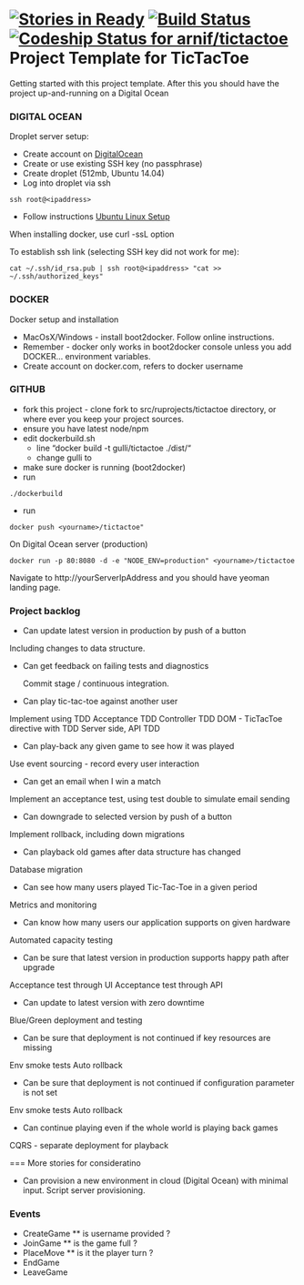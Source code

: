 [![Stories in Ready](https://badge.waffle.io/arnif/tictactoe.png?label=ready&title=Ready)](https://waffle.io/arnif/tictactoe)
[![Build Status](https://travis-ci.org/arnif/tictactoe.svg?branch=master)](https://travis-ci.org/arnif/tictactoe)
[ ![Codeship Status for arnif/tictactoe](https://codeship.com/projects/9a252bd0-5953-0132-9b23-123ab8314f17/status)](https://codeship.com/projects/50244)
Project Template for TicTacToe
=========

Getting started with this project template. After this you should have the project up-and-running on a Digital Ocean

### DIGITAL OCEAN

Droplet server setup:

* Create account on [DigitalOcean](http://digitalocean.com)
* Create or use existing SSH key (no passphrase)
* Create droplet (512mb, Ubuntu 14.04)
* Log into droplet via ssh
``` 
ssh root@<ipaddress>
``` 

* Follow instructions
  [Ubuntu Linux Setup](http://docs.docker.com/installation/ubuntulinux/)

When installing docker, use curl -ssL option

To establish ssh link (selecting SSH key did not work for me):

``` 
cat ~/.ssh/id_rsa.pub | ssh root@<ipaddress> "cat >> ~/.ssh/authorized_keys"
``` 


### DOCKER

Docker setup and installation

* MacOsX/Windows - install boot2docker. Follow online instructions.
* Remember - docker only works in boot2docker console unless you add DOCKER… environment variables.
* Create account on docker.com, <yourname> refers to docker username


### GITHUB

* fork this project - clone fork to src/ruprojects/tictactoe directory, or where ever you keep your project sources.
* ensure you have latest node/npm
* edit dockerbuild.sh
  * line “docker build -t gulli/tictactoe ./dist/“
  * change gulli to <yourname>
* make sure docker is running (boot2docker)
* run 
``` 
./dockerbuild
``` 
* run 
``` 
docker push <yourname>/tictactoe"
``` 

On Digital Ocean server (production)

``` 
docker run -p 80:8080 -d -e "NODE_ENV=production" <yourname>/tictactoe
``` 

Navigate to http://yourServerIpAddress  and you should have yeoman landing page.


### Project backlog

*	Can update latest version in production by push of a button
  
  Including changes to data structure.

* Can get feedback on failing tests and diagnostics

  Commit stage / continuous integration.

*	Can play tic-tac-toe against another user

 Implement using TDD
 Acceptance TDD
 Controller TDD
 DOM - TicTacToe directive with TDD
 Server side, API TDD

*	Can play-back any given game to see how it was played

 Use event sourcing - record every user interaction

*	Can get an email when I win a match

 Implement an acceptance test, using test double to simulate email sending

*	Can downgrade to selected version by push of a button

 Implement rollback, including down migrations

*	Can playback old games after data structure has changed

 Database migration

*	Can see how many users played Tic-Tac-Toe in a given period

 Metrics and monitoring

*	Can know how many users our application supports on given hardware

 Automated capacity testing

*	Can be sure that latest version in production supports happy path after upgrade

 Acceptance test through UI
 Acceptance test through API

*	Can update to latest version with zero downtime

  Blue/Green deployment and testing

*	Can be sure that deployment is not continued if key resources are missing

  Env smoke tests
  Auto rollback

*	Can be sure that deployment is not continued if configuration parameter is not set

  Env smoke tests
  Auto rollback

*	Can continue playing even if the whole world is playing back games

  CQRS - separate deployment for playback
  
  
=== More stories for consideratino
  
* Can provision a new environment in cloud (Digital Ocean) with minimal input.
  Script server provisioning.


### Events
* CreateGame
 ** is username provided ?
* JoinGame
 ** is the game full ?
* PlaceMove
 ** is it the player turn ?
* EndGame
* LeaveGame
